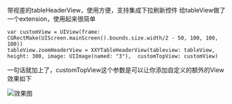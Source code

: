 带视差的tableHeaderView，使用方便，支持集成下拉刷新控件
给tableView做了一个extension，使用起来很简单

    var customView = UIView(frame: CGRectMake(UIScreen.mainScreen().bounds.size.width/2 - 50, 100, 100, 100))
    tableView.zoomHeaderView = XXYTableHeaderView(tableview: tableView, height: 300, image: UIImage(named: "3"),  customTopView: customView)

一句话就加上了，customTopView这个参数是可以让你添加自定义的额外的View
效果如下

 ![效果图](https://github.com/xxycode/XXYZoomTableViewHeader/blob/master/2015-09-09%2022_52_30.gif)
